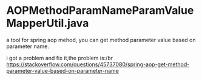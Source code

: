 # AOPMethodParamNameParamValueMapperUtil.java

a tool for spring aop mehod, you can get method parameter value based on parameter name.

i got a problem and fix it,the problem is:/br
https://stackoverflow.com/questions/45737080/spring-aop-get-method-parameter-value-based-on-parameter-name

